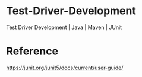 # Test-Driver-Development
Test Driver Development | Java | Maven | JUnit



# Reference
https://junit.org/junit5/docs/current/user-guide/
